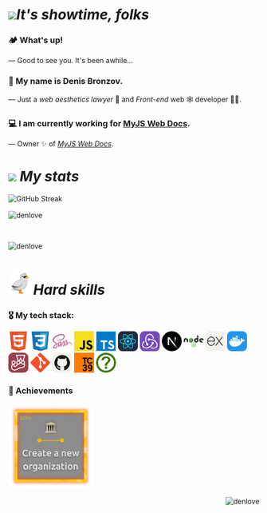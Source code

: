 <h1><img src='https://github.com/user-attachments/assets/3d9e749f-99ff-401f-8d01-78bf9bca31e2' width='40'><i>It's showtime, folks</i></h1>

### 🏕️ What's up!

— Good to see you. It's been awhile...

### 👋 My name is Denis Bronzov.

— Just a _web aesthetics lawyer_ 🎁 and _Front-end_ web 🕸 developer 🧑‍💻.

### 💻 I am currently working for [MyJS Web Docs](https://github.com/mjdocs).

— Owner ✨ of [_MyJS Web Docs_](https://github.com/mjdocs).

<h1><img src='https://github.com/user-attachments/assets/a51b3875-5655-4a75-8e72-698c1f05c2c8' width='40'><i> My stats</i></h1>

<p><img src="https://streak-stats.demolab.com?user=denlove&theme=github-dark-blue&border_radius=10&card_width=500&card_height=165" alt="GitHub Streak" /></p>

<p><img align="center" src="https://github-readme-stats.vercel.app/api/top-langs?username=denlove&show_icons=true&theme=github_dark&locale=en&layout=compact&border_radius=10&card_width=500" alt="denlove" /></p><br>

<p><img src="https://github-profile-trophy.vercel.app/?username=denlove&theme=juicyfresh&margin-w=15&margin-h=15&row=2&column=4" alt="denlove" /></p>

<h1><img src='./src/assets/animated3.png' width='50'><i>Hard skills</i></h1>

### 🎖️ My tech stack:

<div align='left'>
  <img src="src/assets/7.png" width="40" height="40">
  <img src="src/assets/16.png" width="40" height="40">
  <img src="src/assets/6.png" width="40" height="40">
  <img src="src/assets/2.png" width="40" height="40">
  <img src="src/assets/3.png" width="40" height="40">
  <img src="src/assets/1.png" width="40" height="40">
  <img src="src/assets/14.png" width="40" height="40">
  <img src="src/assets/8.png" width="40" height="40">
  <img src="src/assets/5.png" width="40" height="40">
  <img src="src/assets/9.png" width="40" height="40">
  <img src="src/assets/4.png" width="40" height="40">
  <img src="src/assets/10.png" width="40" height="40">
  <img src="src/assets/13.png" width="40" height="40">
  <img src="src/assets/12.png" width="40" height="40">
  <img src="src/assets/15.png" width="40" height="40">
  <img src="src/assets/11.png" width="40" height="40">
</div>

### 🎀 Achievements

<div>
    <img src='./src/assets/animated2.png' width='170'>
</div>

<p align="right"><img src="https://komarev.com/ghpvc/?username=denlove&label=Profile%20views&color=000000&style=flat" alt="denlove" /></p>
